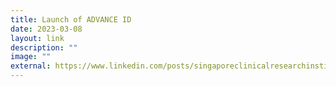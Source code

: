 ```yaml
---
title: Launch of ADVANCE ID
date: 2023-03-08
layout: link
description: ""
image: ""
external: https://www.linkedin.com/posts/singaporeclinicalresearchinstitute_infectiousdiseases-clinicalresearch-researchnetwork-activity-7035799596882694144-OUEI?utm_source=share&utm_medium=member_desktop
---
```

